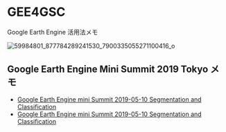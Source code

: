 # GEE4GSC
Google Earth Engine 活用法メモ

![59984801_877784289241530_7900335055271100416_o](https://user-images.githubusercontent.com/416977/57515585-f5801a00-734d-11e9-90f3-542dbd355944.jpg)


## Google Earth Engine Mini Summit 2019 Tokyo メモ
* [Google Earth Engine mini Summit 2019-05-10 Segmentation and Classification](https://github.com/furuhashilab/GEE4GSC/issues/1)
* [Google Earth Engine mini Summit 2019-05-10 Segmentation and Classification](https://github.com/furuhashilab/GEE4GSC/issues/2)

